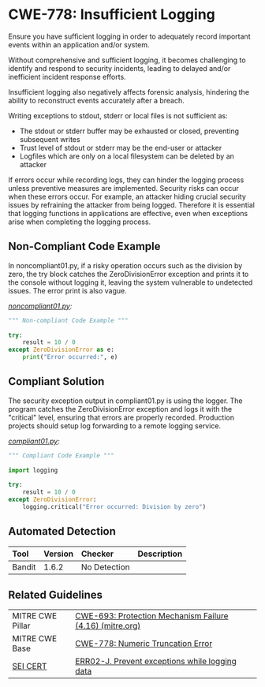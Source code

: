 # CWE-778: Insufficient Logging

Ensure you have sufficient logging in order to adequately record important events within an application and/or system.

Without comprehensive and sufficient logging, it becomes challenging to identify and respond to security incidents, leading to delayed and/or inefficient incident response efforts.

Insufficient logging also negatively affects forensic analysis, hindering the ability to reconstruct events accurately after a breach.

Writing exceptions to stdout, stderr or local files is not sufficient as:

* The stdout or stderr buffer may be exhausted or closed, preventing subsequent writes
* Trust level of stdout or stderr may be the end-user or attacker
* Logfiles which are only on a local filesystem can be deleted by an attacker

If errors occur while recording logs, they can hinder the logging process unless preventive measures are implemented. Security risks can occur when these errors occur. For example, an attacker hiding crucial security issues by refraining the attacker from being logged. Therefore it is essential that logging functions in applications are effective, even when exceptions arise when completing the logging process.

## Non-Compliant Code Example

In noncompliant01.py, if a risky operation occurs such as the division by zero, the try block catches the ZeroDivisionError exception and prints it to the console without logging it, leaving the system vulnerable to undetected issues. The error print is also vague.

*[noncompliant01.py](noncompliant01.py):*

```python
""" Non-compliant Code Example """
 
try:
    result = 10 / 0
except ZeroDivisionError as e:
    print("Error occurred:", e)

```

## Compliant Solution

The security exception output in compliant01.py is using the logger. The program catches the ZeroDivisionError exception and logs it with the "critical" level, ensuring that errors are properly recorded. Production projects should setup log forwarding to a remote logging service.

*[compliant01.py](compliant01.py):*

```python
""" Compliant Code Example """
 
import logging
 
try:
    result = 10 / 0
except ZeroDivisionError:
    logging.critical("Error occurred: Division by zero")

```

## Automated Detection

|Tool|Version|Checker|Description|
|:---|:---|:---|:---|
|Bandit|1.6.2|No Detection||

## Related Guidelines

|||
|:---|:---|
|MITRE CWE Pillar|[CWE-693: Protection Mechanism Failure (4.16) (mitre.org)](https://cwe.mitre.org/data/definitions/693.html)|
|MITRE CWE Base|[CWE-778: Numeric Truncation Error](https://cwe.mitre.org/data/definitions/778.html)|
|[SEI CERT](https://wiki.sei.cmu.edu/confluence/display/java/SEI+CERT+Oracle+Coding+Standard+for+Java)|[ERR02-J. Prevent exceptions while logging data](https://wiki.sei.cmu.edu/confluence/display/java/ERR02-J.+Prevent+exceptions+while+logging+data)|
